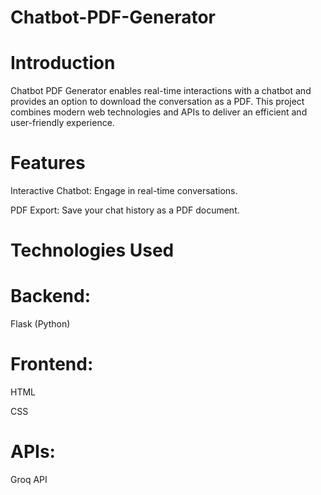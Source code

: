 # Chatbot-PDF-Generator

# Introduction

Chatbot PDF Generator enables real-time interactions with a chatbot and provides an option to download the conversation as a PDF. This project combines modern web technologies and APIs to deliver an efficient and user-friendly experience.

# Features

Interactive Chatbot: Engage in real-time conversations.

PDF Export: Save your chat history as a PDF document.

# Technologies Used

# Backend:

Flask (Python)

# Frontend:
HTML

CSS

# APIs:

Groq API


